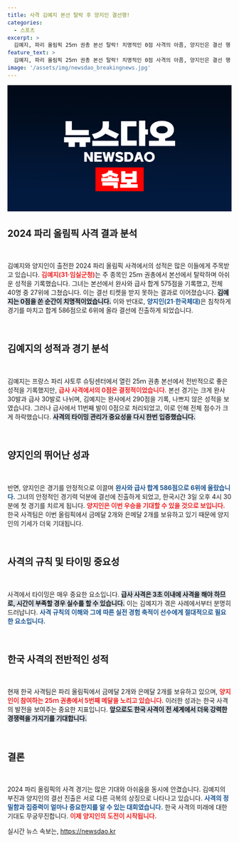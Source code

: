 ```yaml
---
title: 사격 김예지 본선 탈락 후 양지인 결선행!
categories:
  - 스포츠
excerpt: >
  김예지, 파리 올림픽 25ｍ 권총 본선 탈락! 치명적인 0점 사격의 아픔, 양지인은 결선 행 티켓 획득. 한국 사격의 메달 도전은 계속된다!
feature_text: >
  김예지, 파리 올림픽 25ｍ 권총 본선 탈락! 치명적인 0점 사격의 아픔, 양지인은 결선 행 티켓 획득. 한국 사격의 메달 도전은 계속된다!
image: '/assets/img/newsdao_breakingnews.jpg'
---
```


<p><img src="/assets/img/newsdao_breakingnews.jpg" alt="flaretime 속보" /></p>

<h2 data-ke-size="size26">2024 파리 올림픽 사격 결과 분석</h2>

<p data-ke-size="size16">&nbsp;</p>

<p>김예지와 양지인이 출전한 2024 파리 올림픽 사격에서의 성적은 많은 이들에게 주목받고 있습니다. <b><span style="color: #ee2323;">김예지(31·임실군청)</span></b>는 주 종목인 25ｍ 권총에서 본선에서 탈락하며 아쉬운 성적을 기록했습니다. 그녀는 본선에서 완사와 급사 합계 575점을 기록했고, 전체 40명 중 27위에 그쳤습니다. 이는 결선 티켓을 받지 못하는 결과로 이어졌습니다. <b><span style="background-color: #21538527;">김예지는 0점을 쏜 순간이 치명적이었습니다.</span></b> 이와 반대로, <b><span style="color: #1a5490;">양지인(21·한국체대)</span></b>은 침착하게 경기를 마치고 합계 586점으로 6위에 올라 결선에 진출하게 되었습니다.</p>

<p data-ke-size="size16">&nbsp;</p>

<h2 data-ke-size="size26">김예지의 성적과 경기 분석</h2>

<p data-ke-size="size16">&nbsp;</p>

<p>김예지는 프랑스 파리 샤토루 슈팅센터에서 열린 25ｍ 권총 본선에서 전반적으로 좋은 성적을 기록했지만, <b><span style="color: #ee2323;">급사 사격에서의 0점은 결정적이었습니다.</span></b> 본선 경기는 크게 완사 30발과 급사 30발로 나뉘며, 김예지는 완사에서 290점을 기록, 나쁘지 않은 성적을 보였습니다. 그러나 급사에서 11번째 발이 0점으로 처리되었고, 이로 인해 전체 점수가 크게 하락했습니다. <b><span style="background-color: #21538527;">사격의 타이밍 관리가 중요성을 다시 한번 입증했습니다.</span></b></p>

<p data-ke-size="size16">&nbsp;</p>

<h2 data-ke-size="size26">양지인의 뛰어난 성과</h2>

<p data-ke-size="size16">&nbsp;</p>

<p>반면, 양지인은 경기를 안정적으로 이끌며 <b><span style="color: #1a5490;">완사와 급사 합계 586점으로 6위에 올랐습니다.</span></b> 그녀의 안정적인 경기력 덕분에 결선에 진출하게 되었고, 한국시간 3일 오후 4시 30분에 첫 경기를 치르게 됩니다. <b><span style="color: #ee2323;">양지인은 이번 우승을 기대할 수 있을 것으로 보입니다.</span></b> 한국 사격팀은 이번 올림픽에서 금메달 2개와 은메달 2개를 보유하고 있기 때문에 양지인의 기세가 더욱 기대됩니다.</p>

<p data-ke-size="size16">&nbsp;</p>

<h2 data-ke-size="size26">사격의 규칙 및 타이밍 중요성</h2>

<p data-ke-size="size16">&nbsp;</p>

<p>사격에서 타이밍은 매우 중요한 요소입니다. <b><span style="background-color: #21538527;">급사 사격은 3초 이내에 사격을 해야 하므로, 시간이 부족할 경우 실수를 할 수 있습니다.</span></b> 이는 김예지가 겪은 사례에서부터 분명히 드러납니다. <b><span style="color: #1a5490;">사격 규칙의 이해와 그에 따른 실전 경험 축적이 선수에게 절대적으로 필요한 요소입니다.</span></b> </p>

<p data-ke-size="size16">&nbsp;</p>

<h2 data-ke-size="size26">한국 사격의 전반적인 성적</h2>

<p data-ke-size="size16">&nbsp;</p>

<p>현재 한국 사격팀은 파리 올림픽에서 금메달 2개와 은메달 2개를 보유하고 있으며, <b><span style="color: #ee2323;">양지인이 참여하는 25ｍ 권총에서 5번째 메달을 노리고 있습니다.</span></b> 이러한 성과는 한국 사격의 발전을 보여주는 중요한 지표입니다. <b><span style="background-color: #21538527;">앞으로도 한국 사격이 전 세계에서 더욱 강력한 경쟁력을 가지기를 기대합니다.</span></b> </p>

<p data-ke-size="size16">&nbsp;</p>

<h2 data-ke-size="size26">결론</h2>

<p data-ke-size="size16">&nbsp;</p>

<p>2024 파리 올림픽의 사격 경기는 많은 기대와 아쉬움을 동시에 안겼습니다. 김예지의 부진과 양지인의 결선 진출은 서로 다른 극복의 상징으로 나타나고 있습니다. <b><span style="color: #1a5490;">사격의 정밀함과 집중력이 얼마나 중요한지를 알 수 있는 대회였습니다.</span></b> 한국 사격의 미래에 대한 기대도 무궁무진합니다. <b><span style="color: #ee2323;">이제 양지인의 도전이 시작됩니다.</span></b> </p>
실시간 뉴스 속보는, <a href="https://newsdao.kr" rel="dofollow">https://newsdao.kr</a>


